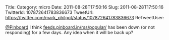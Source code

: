 Title: 
Category: micro
Date: 2011-08-28T17:50:16
Slug: 2011-08-28T17:50:16
TwitterId: 107872641783836673
TweetUrl: https://twitter.com/mark_philpot/status/107872641783836673
ReTweetUser: 

[@Pinboard](https://twitter.com/Pinboard) I think [feeds.pinboard.in/rss/popular/](http://feeds.pinboard.in/rss/popular/) has been down (or not responding) for a few days. Any idea when it will be back up?